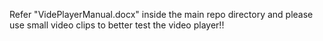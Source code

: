 Refer "VidePlayerManual.docx" inside the main repo directory and please use small video clips to better test the video player!!

